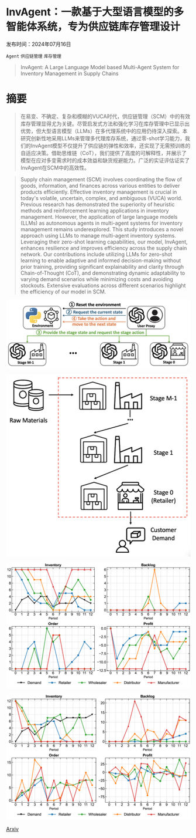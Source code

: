 # InvAgent：一款基于大型语言模型的多智能体系统，专为供应链库存管理设计

发布时间：2024年07月16日

`Agent` `供应链管理` `库存管理`

> InvAgent: A Large Language Model based Multi-Agent System for Inventory Management in Supply Chains

# 摘要

> 在易变、不确定、复杂和模糊的VUCA时代，供应链管理（SCM）中的有效库存管理显得尤为关键。尽管启发式方法和强化学习在库存管理中已显示出优势，但大型语言模型（LLMs）在多代理系统中的应用仍待深入探索。本研究创新性地采用LLMs来管理多代理库存系统，通过零-shot学习能力，我们的InvAgent模型不仅提升了供应链的弹性和效率，还实现了无需预训练的自适应决策。借助思维链（CoT），我们提供了高度的可解释性，并展示了模型在应对多变需求时的成本效益和缺货规避能力。广泛的实证评估证实了InvAgent在SCM中的高效性。

> Supply chain management (SCM) involves coordinating the flow of goods, information, and finances across various entities to deliver products efficiently. Effective inventory management is crucial in today's volatile, uncertain, complex, and ambiguous (VUCA) world. Previous research has demonstrated the superiority of heuristic methods and reinforcement learning applications in inventory management. However, the application of large language models (LLMs) as autonomous agents in multi-agent systems for inventory management remains underexplored. This study introduces a novel approach using LLMs to manage multi-agent inventory systems. Leveraging their zero-shot learning capabilities, our model, InvAgent, enhances resilience and improves efficiency across the supply chain network. Our contributions include utilizing LLMs for zero-shot learning to enable adaptive and informed decision-making without prior training, providing significant explainability and clarity through Chain-of-Thought (CoT), and demonstrating dynamic adaptability to varying demand scenarios while minimizing costs and avoiding stockouts. Extensive evaluations across different scenarios highlight the efficiency of our model in SCM.

![InvAgent：一款基于大型语言模型的多智能体系统，专为供应链库存管理设计](../../../paper_images/2407.11384/framework.png)

![InvAgent：一款基于大型语言模型的多智能体系统，专为供应链库存管理设计](../../../paper_images/2407.11384/flowchart.png)

![InvAgent：一款基于大型语言模型的多智能体系统，专为供应链库存管理设计](../../../paper_images/2407.11384/x1.png)

![InvAgent：一款基于大型语言模型的多智能体系统，专为供应链库存管理设计](../../../paper_images/2407.11384/x2.png)

[Arxiv](https://arxiv.org/abs/2407.11384)